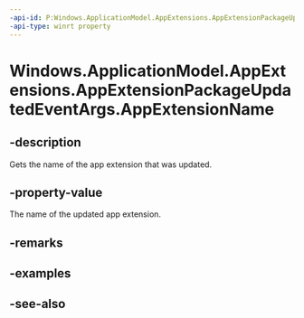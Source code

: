 ----api-id: P:Windows.ApplicationModel.AppExtensions.AppExtensionPackageUpdatedEventArgs.AppExtensionName
-api-type: winrt property
---<!-- Property syntaxpublic string AppExtensionName { get; }--># Windows.ApplicationModel.AppExtensions.AppExtensionPackageUpdatedEventArgs.AppExtensionName## -descriptionGets the name of the app extension that was updated.## -property-valueThe name of the updated app extension.## -remarks## -examples## -see-also